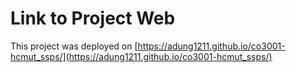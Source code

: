# Link to Project Web
This project was deployed on [https://adung1211.github.io/co3001-hcmut_ssps/](https://adung1211.github.io/co3001-hcmut_ssps/)
